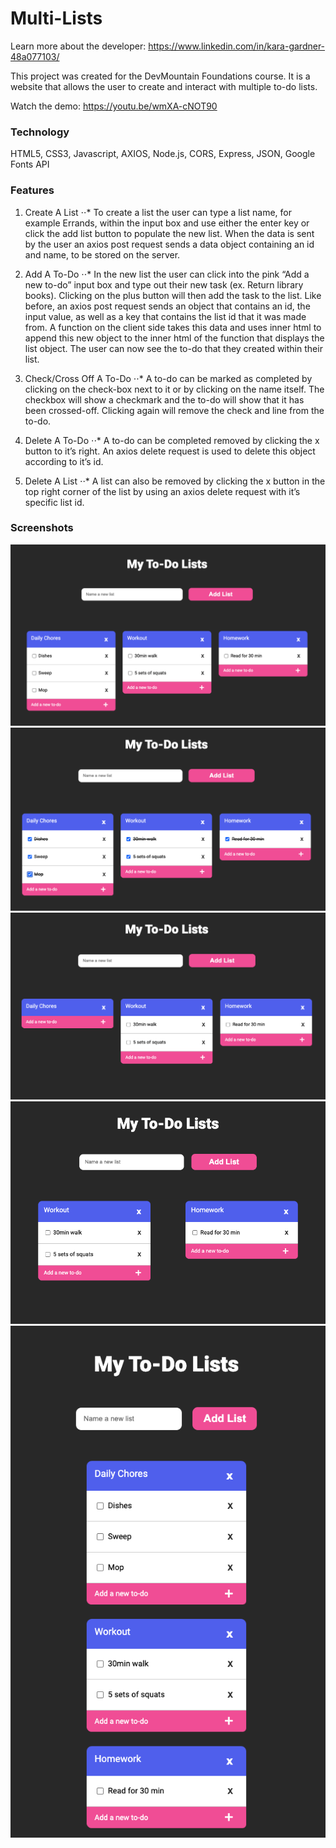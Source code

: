 # Multi-Lists

Learn more about the developer: https://www.linkedin.com/in/kara-gardner-48a077103/

This project was created for the DevMountain Foundations course. It is a website that allows the user to create and interact with multiple to-do lists. 

Watch the demo:  https://youtu.be/wmXA-cNOT90

### Technology

HTML5, CSS3, Javascript, AXIOS, Node.js, CORS, Express, JSON, Google Fonts API

### Features

1. Create A List
⋅⋅* To create a list the user can type a list name, for example Errands,  within the input box and use either the enter key or click the add list button to populate the new list. When the data is sent by the user an axios post request sends a data object containing an id and name, to be stored on the server.

2. Add A To-Do
⋅⋅* In the new list the user can click into the pink “Add a new to-do” input box and type out their new task (ex. Return library books). Clicking on the plus button will then add the task to the list. Like before, an axios post request sends an object that contains an id, the input value, as well as a key that contains the list id that it was made from. A function on the client side takes this data and uses inner html to append this new object to the inner html of the function that displays the list object. The user can now see the to-do that they created within their list.

3. Check/Cross Off A To-Do
⋅⋅* A to-do can be marked as completed by clicking on the check-box next to it or by clicking on the name itself. The checkbox will show a checkmark and the to-do will show that it has been crossed-off. Clicking again will remove the check and line from the to-do.

4. Delete A To-Do
⋅⋅* A to-do can be completed removed by clicking the x button to it’s right. An axios delete request is used to delete this object according to it’s id.

5. Delete A List
⋅⋅* A list can also be removed by clicking the x button in the top right corner of the list by using an axios delete request with it’s specific list id. 


### Screenshots

![Main View](screenshots/mainView.png)
![Items Checked/Crossed off](screenshots/ItemsCrossedOff.png)
![Items Deleted](screenshots/itemsDeleted.png)
![List Deleted](screenshots/listDeleted.png)
![Responsive](screenshots/responsive.png)